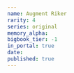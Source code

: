 ```yaml
---
name: Augment Riker
rarity: 4
series: original
memory_alpha:
bigbook_tier: -1
in_portal: true
date:
published: true
---
```



